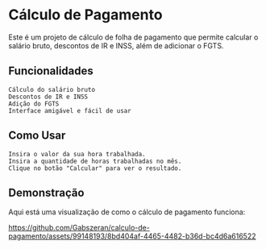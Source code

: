 # Cálculo de Pagamento

Este é um projeto de cálculo de folha de pagamento que permite calcular o salário bruto, descontos de IR e INSS, além de adicionar o FGTS.

## Funcionalidades

    Cálculo do salário bruto
    Descontos de IR e INSS
    Adição do FGTS
    Interface amigável e fácil de usar

## Como Usar

    Insira o valor da sua hora trabalhada.
    Insira a quantidade de horas trabalhadas no mês.
    Clique no botão "Calcular" para ver o resultado.

## Demonstração

Aqui está uma visualização de como o cálculo de pagamento funciona:



https://github.com/Gabszeran/calculo-de-pagamento/assets/99148193/8bd404af-4465-4482-b36d-bc4d6a616522


